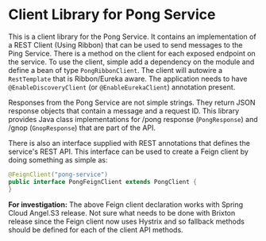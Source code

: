 # Client Library for Pong Service

This is a client library for the Pong Service. It contains an implementation of a REST Client (Using Ribbon) that can be used to send messages to the Ping Service. There is a method on the client for each exposed endpoint on the service.  To use the client, simple add a dependency on the module and define a bean of type `PongRibbonClient`.  The client will autowire a `RestTemplate` that is Ribbon/Eureka aware. The application needs to have `@EnableDiscoveryClient` (or `@EnableEurekaClient`) annotation present.

Responses from the Pong Service are not simple strings.  They return JSON response objects that contain a message and a request ID.  This library provides Java class implementations for /pong response (`PongResponse`) and /gnop (`GnopResponse`) that are part of the API.

There is also an interface supplied with REST annotations that defines the service's REST API.  This interface can be used to create a Feign client by doing something as simple as:

```java
@FeignClient("pong-service")
public interface PongFeignClient extends PongClient {
}
```

**For investigation:** The above Feign client declaration works with Spring Cloud Angel.S3 release.  Not sure what needs to be done with Brixton release since the Feign client now uses Hystrix and so fallback methods should be defined for each of the client API methods.

